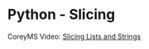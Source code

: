 # Python - Slicing 

CoreyMS Video: [Slicing Lists and Strings](https://youtu.be/ajrtAuDg3yw?list=PL-osiE80TeTt2d9bfVyTiXJA-UTHn6WwU)
